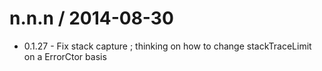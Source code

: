
n.n.n / 2014-08-30
==================

 * 0.1.27 - Fix stack capture ; thinking on how to change stackTraceLimit on a ErrorCtor basis

